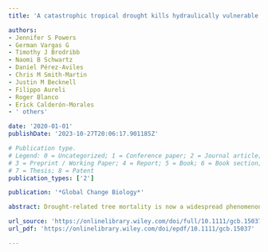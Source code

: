 ```yaml
---
title: 'A catastrophic tropical drought kills hydraulically vulnerable tree species'

authors:
- Jennifer S Powers
- German Vargas G
- Timothy J Brodribb
- Naomi B Schwartz
- Daniel Pérez-Aviles
- Chris M Smith-Martin
- Justin M Becknell
- Filippo Aureli
- Roger Blanco
- Erick Calderón-Morales
- ' others'

date: '2020-01-01'
publishDate: '2023-10-27T20:06:17.901185Z'

# Publication type.
# Legend: 0 = Uncategorized; 1 = Conference paper; 2 = Journal article;
# 3 = Preprint / Working Paper; 4 = Report; 5 = Book; 6 = Book section;
# 7 = Thesis; 8 = Patent
publication_types: ['2']

publication: '*Global Change Biology*'

abstract: Drought-related tree mortality is now a widespread phenomenon predicted to increase in magnitude with climate change. However, the patterns of which species and trees are most vulnerable to drought, and the underlying mechanisms have remained elusive, in part due to the lack of relevant data and difficulty of predicting the location of catastrophic drought years in advance. We used long-term demographic records and extensive databases of functional traits and distribution patterns to understand the responses of 20–53 species to an extreme drought in a seasonally dry tropical forest in Costa Rica, which occurred during the 2015 El Niño Southern Oscillation event. Overall, species-specific mortality rates during the drought ranged from 0% to 34%, and varied little as a function of tree size. By contrast, hydraulic safety margins correlated well with probability of mortality among species, while morphological or leaf economics spectrum traits did not. This firmly suggests hydraulic traits as targets for future research.

url_source: 'https://onlinelibrary.wiley.com/doi/full/10.1111/gcb.15037'
url_pdf: 'https://onlinelibrary.wiley.com/doi/epdf/10.1111/gcb.15037'

---
```

